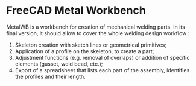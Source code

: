 # FreeCAD Metal Workbench

MetalWB is a workbench for creation of mechanical welding parts. In its final version, it should allow to cover the whole welding design workflow :
1) Skeleton creation with sketch lines or geometrical primitives;
2) Application of a profile on the skeleton, to create a part;
3) Adjustment functions (e.g. removal of overlaps) or addition of specific elements (gusset, weld bead, etc.);
4) Export of a spreadsheet that lists each part of the assembly, identifies the profiles and their length.
